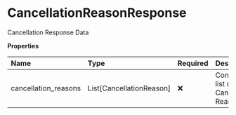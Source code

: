 # CancellationReasonResponse

Cancellation Response Data

**Properties**

| Name                 | Type                     | Required | Description                              |
| :------------------- | :----------------------- | :------- | :--------------------------------------- |
| cancellation_reasons | List[CancellationReason] | ❌       | Contains a list of Cancellation Reasons. |

<!-- This file was generated by liblab | https://liblab.com/ -->
